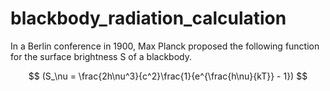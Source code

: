 # blackbody_radiation_calculation

In a Berlin conference in 1900, Max Planck proposed the following function for the surface brightness  S of a blackbody.

$$
(S_\nu = \frac{2h\nu^3}{c^2}\frac{1}{e^{\frac{h\nu}{kT}} - 1})
$$

